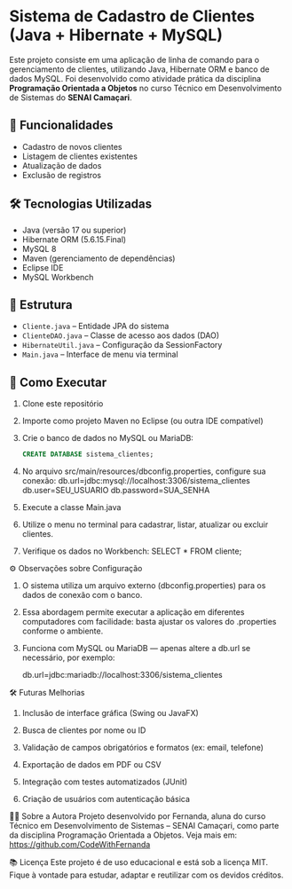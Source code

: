 # Sistema de Cadastro de Clientes (Java + Hibernate + MySQL)

Este projeto consiste em uma aplicação de linha de comando para o gerenciamento de clientes, utilizando Java, Hibernate ORM e banco de dados MySQL. Foi desenvolvido como atividade prática da disciplina **Programação Orientada a Objetos** no curso Técnico em Desenvolvimento de Sistemas do **SENAI Camaçari**.

## 🚀 Funcionalidades
- Cadastro de novos clientes
- Listagem de clientes existentes
- Atualização de dados
- Exclusão de registros

## 🛠️ Tecnologias Utilizadas
- Java (versão 17 ou superior)
- Hibernate ORM (5.6.15.Final)
- MySQL 8
- Maven (gerenciamento de dependências)
- Eclipse IDE
- MySQL Workbench

## 🧱 Estrutura
- `Cliente.java` – Entidade JPA do sistema
- `ClienteDAO.java` – Classe de acesso aos dados (DAO)
- `HibernateUtil.java` – Configuração da SessionFactory
- `Main.java` – Interface de menu via terminal


## 🔧 Como Executar

1. Clone este repositório  
2. Importe como projeto Maven no Eclipse (ou outra IDE compatível)  
3. Crie o banco de dados no MySQL ou MariaDB:
   ```sql
   CREATE DATABASE sistema_clientes;

4. No arquivo src/main/resources/dbconfig.properties, configure sua conexão:
   db.url=jdbc:mysql://localhost:3306/sistema_clientes
db.user=SEU_USUARIO
db.password=SUA_SENHA


5. Execute a classe Main.java
6. Utilize o menu no terminal para cadastrar, listar, atualizar ou excluir clientes.
7. Verifique os dados no Workbench:
   SELECT * FROM cliente;


⚙️ Observações sobre Configuração

1. O sistema utiliza um arquivo externo (dbconfig.properties) para os dados de conexão com o banco.

2. Essa abordagem permite executar a aplicação em diferentes computadores com facilidade: basta ajustar os valores do .properties conforme o ambiente.

3. Funciona com MySQL ou MariaDB — apenas altere a db.url se necessário, por exemplo:

   db.url=jdbc:mariadb://localhost:3306/sistema_clientes


🛠️ Futuras Melhorias

1. Inclusão de interface gráfica (Swing ou JavaFX)

2. Busca de clientes por nome ou ID

3. Validação de campos obrigatórios e formatos (ex: email, telefone)

4. Exportação de dados em PDF ou CSV

5. Integração com testes automatizados (JUnit)
   
7. Criação de usuários com autenticação básica




👩‍💻 Sobre a Autora
Projeto desenvolvido por Fernanda, aluna do curso Técnico em Desenvolvimento de Sistemas – SENAI Camaçari, como parte da disciplina Programação Orientada a Objetos. Veja mais em: https://github.com/CodeWithFernanda




📚 Licença
Este projeto é de uso educacional e está sob a licença MIT. Fique à vontade para estudar, adaptar e reutilizar com os devidos créditos.



